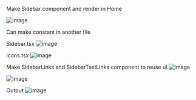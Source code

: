 Make Sidebar component and render in Home

![image](https://github.com/kiransalve/ytclone-typescript/assets/90862340/0cd3e62d-c493-44b6-966f-20356ae0e8ff)

Can make constant in another file 

Sidebar.tsx
![image](https://github.com/kiransalve/ytclone-typescript/assets/90862340/4891e13f-aa7f-4281-802f-be20fe0afb55)

icons.tsx
![image](https://github.com/kiransalve/ytclone-typescript/assets/90862340/3ee40976-bf94-4f0a-8033-c0f105c1bcb4)

Make SidebarLinks and SidebarTextLinks component to reuse ul
![image](https://github.com/kiransalve/ytclone-typescript/assets/90862340/f894ccc3-97e6-496f-a92e-7b489614c971)

![image](https://github.com/kiransalve/ytclone-typescript/assets/90862340/fab285b7-d396-4b9b-90bd-9bf40803f0e7)

Output
![image](https://github.com/kiransalve/ytclone-typescript/assets/90862340/14f33fc5-e43a-4fec-bb8e-7e3bd6facbda)
